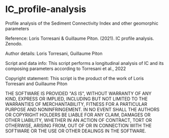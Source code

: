 # IC_profile-analysis
Profile analysis of the Sediment Connectivity Index and other geomorphic parameters


Reference: Loris Torresani & Guillaume Piton. (2021). IC profile analysis. Zenodo. 

Author details: Loris Torresani, Guillaume Piton

Script and data info: This script performs a longitudinal analysis of IC and its composing parameters according to Torresani et al., 2022

Copyright statement: This script is the product of the work of Loris Torresani and Guillaume Piton

THE SOFTWARE IS PROVIDED "AS IS", WITHOUT WARRANTY OF ANY KIND, EXPRESS OR IMPLIED, INCLUDING BUT NOT LIMITED TO THE WARRANTIES OF MERCHANTABILITY, FITNESS FOR A PARTICULAR PURPOSE AND NONINFRINGEMENT. IN NO EVENT SHALL THE AUTHORS OR COPYRIGHT HOLDERS BE LIABLE FOR ANY CLAIM, DAMAGES OR OTHER LIABILITY, WHETHER IN AN ACTION OF CONTRACT, TORT OR OTHERWISE, ARISING FROM, OUT OF OR IN CONNECTION WITH THE SOFTWARE OR THE USE OR OTHER DEALINGS IN THE SOFTWARE.

